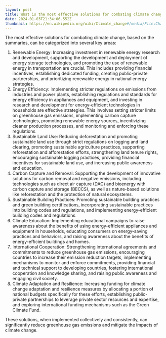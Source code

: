```yaml
---
layout: post
title: What is the most effective solutions for combating climate change
date: 2024-01-03T21:34:06.552Z
thumbnail: https://en.wikipedia.org/wiki/Climate_change#/media/File:Change_in_Average_Temperature_With_Fahrenheit.svg
---
```

The most effective solutions for combating climate change, based on the summaries, can be categorized into several key areas:

1. Renewable Energy: Increasing investment in renewable energy research and development, supporting the development and deployment of energy storage technologies, and promoting the use of renewable energy in transportation are crucial. This includes providing financial incentives, establishing dedicated funding, creating public-private partnerships, and prioritizing renewable energy in national energy strategies.
2. Energy Efficiency: Implementing stricter regulations on emissions from industries and power plants, establishing regulations and standards for energy efficiency in appliances and equipment, and investing in research and development for energy-efficient technologies in households are effective strategies. This involves setting stricter limits on greenhouse gas emissions, implementing carbon capture technologies, promoting renewable energy sources, incentivizing cleaner production processes, and monitoring and enforcing these regulations.
3. Sustainable Land Use: Reducing deforestation and promoting sustainable land use through strict regulations on logging and land clearing, promoting sustainable agriculture practices, supporting reforestation and afforestation efforts, strengthening land tenure rights, encouraging sustainable logging practices, providing financial incentives for sustainable land use, and increasing public awareness and education.
4. Carbon Capture and Removal: Supporting the development of innovative solutions for carbon removal and negative emissions, including technologies such as direct air capture (DAC) and bioenergy with carbon capture and storage (BECCS), as well as nature-based solutions like reforestation and the protection of natural ecosystems.
5. Sustainable Building Practices: Promoting sustainable building practices and green building certifications, incorporating sustainable practices into building codes and regulations, and implementing energy-efficient building codes and regulations.
6. Climate Education: Implementing educational campaigns to raise awareness about the benefits of using energy-efficient appliances and equipment in households, educating consumers on energy-saving practices and behaviors, and raising awareness about the benefits of energy-efficient buildings and homes.
7. International Cooperation: Strengthening international agreements and commitments to reduce greenhouse gas emissions, encouraging countries to increase their emission reduction targets, implementing mechanisms to monitor and enforce commitments, providing financial and technical support to developing countries, fostering international cooperation and knowledge sharing, and raising public awareness and engaging civil society.
8. Climate Adaptation and Resilience: Increasing funding for climate change adaptation and resilience measures by allocating a portion of national budgets specifically for these efforts, establishing public-private partnerships to leverage private sector resources and expertise, and exploring international funding mechanisms such as the Green Climate Fund.

These solutions, when implemented collectively and consistently, can significantly reduce greenhouse gas emissions and mitigate the impacts of climate change.